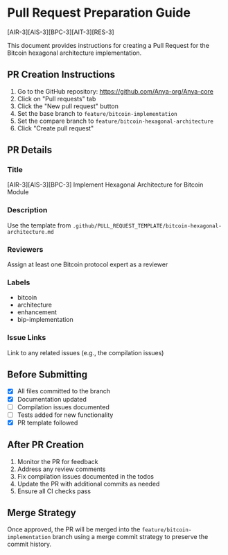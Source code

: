 # Pull Request Preparation Guide
[AIR-3][AIS-3][BPC-3][AIT-3][RES-3]

This document provides instructions for creating a Pull Request for the Bitcoin hexagonal architecture implementation.

## PR Creation Instructions

1. Go to the GitHub repository: https://github.com/Anya-org/Anya-core
2. Click on "Pull requests" tab
3. Click the "New pull request" button
4. Set the base branch to `feature/bitcoin-implementation`
5. Set the compare branch to `feature/bitcoin-hexagonal-architecture`
6. Click "Create pull request"

## PR Details

### Title
[AIR-3][AIS-3][BPC-3] Implement Hexagonal Architecture for Bitcoin Module

### Description
Use the template from `.github/PULL_REQUEST_TEMPLATE/bitcoin-hexagonal-architecture.md`

### Reviewers
Assign at least one Bitcoin protocol expert as a reviewer

### Labels
- bitcoin
- architecture
- enhancement
- bip-implementation

### Issue Links
Link to any related issues (e.g., the compilation issues)

## Before Submitting

- [x] All files committed to the branch
- [x] Documentation updated
- [ ] Compilation issues documented
- [ ] Tests added for new functionality
- [x] PR template followed

## After PR Creation

1. Monitor the PR for feedback
2. Address any review comments
3. Fix compilation issues documented in the todos
4. Update the PR with additional commits as needed
5. Ensure all CI checks pass

## Merge Strategy

Once approved, the PR will be merged into the `feature/bitcoin-implementation` branch using a merge commit strategy to preserve the commit history. 